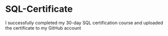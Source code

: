 # SQL-Certificate
I successfully completed my 30-day SQL certification course and uploaded the certificate to my GitHub account

